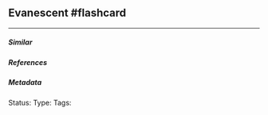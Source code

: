 ## Evanescent #flashcard 

___
##### Similar


##### References 


##### Metadata
Status:
Type:
Tags: